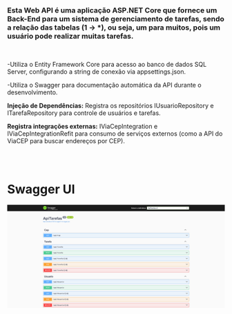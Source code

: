 <h3>Esta Web API é uma aplicação ASP.NET Core que fornece um Back-End para um sistema de gerenciamento de tarefas, sendo a relação das tabelas (1 -> *), ou seja, um para muitos, pois um usuário pode realizar muitas tarefas.</h3>
<br>
<p>
  -Utiliza o Entity Framework Core para acesso ao banco de dados SQL Server, configurando a string de conexão via appsettings.json.
  
  -Utiliza o Swagger para documentação automática da API durante o desenvolvimento.
  
  <strong>Injeção de Dependências:</strong> Registra os repositórios IUsuarioRepository e ITarefaRepository para controle de usuários e tarefas.
  
  <strong>Registra integrações externas:</strong> IViaCepIntegration e IViaCepIntegrationRefit para consumo de serviços externos (como a API do ViaCEP para buscar endereços por CEP).
  
</p>
<br>
<br>
<h1>Swagger UI</h1>

<div>
  <img src="Swagger.png" width="1000px"/>
</div>
